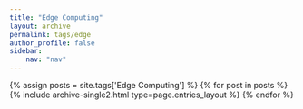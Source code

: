 ```yaml
---
title: "Edge Computing"
layout: archive
permalink: tags/edge
author_profile: false
sidebar: 
    nav: "nav"
---
```


{% assign posts = site.tags['Edge Computing'] %}
{% for post in posts %} {% include archive-single2.html type=page.entries_layout %} {% endfor %}